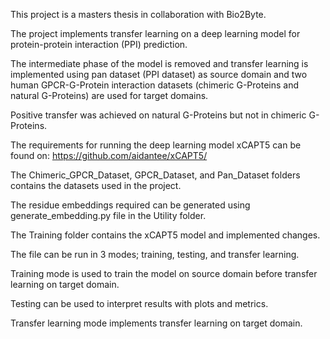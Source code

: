 This project is a masters thesis in collaboration with Bio2Byte. 

The project implements transfer learning on a deep learning model for protein-protein interaction (PPI) prediction. 

The intermediate phase of the model is removed and transfer learning is implemented using pan dataset (PPI dataset) as source domain and two human GPCR-G-Protein interaction datasets (chimeric G-Proteins and natural G-Proteins) are used for target domains. 

Positive transfer was achieved on natural G-Proteins but not in chimeric G-Proteins. 


The requirements for running the deep learning model xCAPT5 can be found on: https://github.com/aidantee/xCAPT5/

The Chimeric_GPCR_Dataset, GPCR_Dataset, and Pan_Dataset folders contains the datasets used in the project. 

The residue embeddings required can be generated using generate_embedding.py file in the Utility folder.

The Training folder contains the xCAPT5 model and implemented changes. 

The file can be run in 3 modes; training, testing, and transfer learning.

Training mode is used to train the model on source domain before transfer learning on target domain.

Testing can be used to interpret results with plots and metrics.

Transfer learning mode implements transfer learning on target domain.
